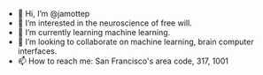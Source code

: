 - 👋 Hi, I’m @jamottep
- 👀 I’m interested in the neuroscience of free will.
- 🌱 I’m currently learning machine learning.
- 💞️ I’m looking to collaborate on machine learning, brain computer interfaces.
- 📫 How to reach me: San Francisco's area code, 317, 1001

<!---
jamottep/jamottep is a ✨ special ✨ repository because its `README.md` (this file) appears on your GitHub profile.
You can click the Preview link to take a look at your changes.
--->
